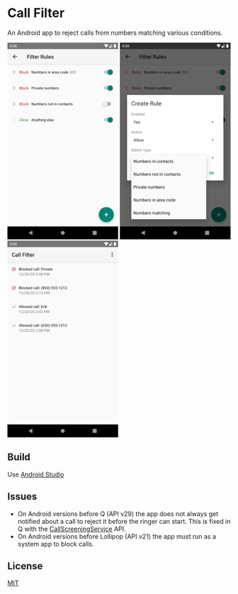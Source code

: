 # Call Filter

An Android app to reject calls from numbers matching various conditions.

<img src=".docs/rule_list.png" alt="Rule list" width="250" height="444"/> <img src=".docs/rule_edit.png" alt="Rule edit" width="250" height="444"/> <img src=".docs/log_list.png" alt="Log list" width="250" height="444"/>

## Build

Use [Android Studio](https://developer.android.com/studio)

## Issues

 * On Android versions before Q (API v29) the app does not always get notified about a call to reject it before the ringer can start.  This is fixed in Q with the [CallScreeningService](https://developer.android.com/reference/android/telecom/CallScreeningService.html) API.
 * On Android versions before Lollipop (API v21) the app must run as a system app to block calls.

## License

[MIT](https://opensource.org/licenses/MIT)
